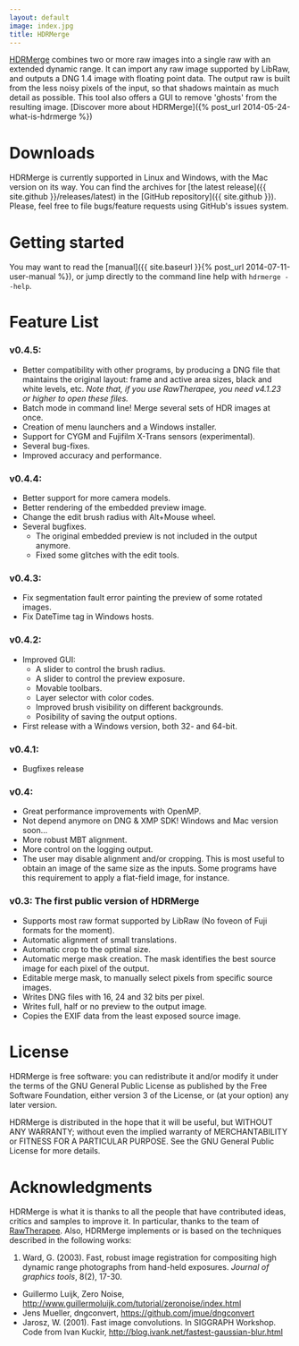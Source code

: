 ```yaml
---
layout: default
image: index.jpg
title: HDRMerge
---
```

[HDRMerge](https://github.com/jcelaya/hdrmerge) combines two or more raw images into a single raw with an extended dynamic range. It can import any raw image supported by LibRaw, and outputs a DNG 1.4 image with floating point data. The output raw is built from the less noisy pixels of the input, so that shadows maintain as much detail as possible. This tool also offers a GUI to remove 'ghosts' from the resulting image. [Discover more about HDRMerge]({% post_url 2014-05-24-what-is-hdrmerge %})


# Downloads

HDRMerge is currently supported in Linux and Windows, with the Mac version on its way. You can find the archives for [the latest release]({{ site.github }}/releases/latest) in the [GitHub repository]({{ site.github }}). Please, feel free to file bugs/feature requests using GitHub's issues system.


# Getting started

You may want to read the [manual]({{ site.baseurl }}{% post_url 2014-07-11-user-manual %}), or jump directly to the command line help with `hdrmerge --help`.


# Feature List

### v0.4.5:

* Better compatibility with other programs, by producing a DNG file that maintains the original layout: frame and active area sizes, black and white levels, etc. *Note that, if you use RawTherapee, you need v4.1.23 or higher to open these files.*
* Batch mode in command line! Merge several sets of HDR images at once.
* Creation of menu launchers and a Windows installer.
* Support for CYGM and Fujifilm X-Trans sensors (experimental).
* Several bug-fixes.
* Improved accuracy and performance.

### v0.4.4:

* Better support for more camera models.
* Better rendering of the embedded preview image.
* Change the edit brush radius with Alt+Mouse wheel.
* Several bugfixes.
  * The original embedded preview is not included in the output anymore.
  * Fixed some glitches with the edit tools.

### v0.4.3:

* Fix segmentation fault error painting the preview of some rotated images.
* Fix DateTime tag in Windows hosts.

### v0.4.2:

* Improved GUI:
  * A slider to control the brush radius.
  * A slider to control the preview exposure.
  * Movable toolbars.
  * Layer selector with color codes.
  * Improved brush visibility on different backgrounds.
  * Posibility of saving the output options.
* First release with a Windows version, both 32- and 64-bit.

### v0.4.1:

* Bugfixes release

### v0.4:

* Great performance improvements with OpenMP.
* Not depend anymore on DNG & XMP SDK! Windows and Mac version soon...
* More robust MBT alignment.
* More control on the logging output.
* The user may disable alignment and/or cropping. This is most useful to obtain an image of the same size as the inputs. Some programs have this requirement to apply a flat-field image, for instance.

### v0.3: The first public version of HDRMerge

* Supports most raw format supported by LibRaw (No foveon of Fuji formats for the moment).
* Automatic alignment of small translations.
* Automatic crop to the optimal size.
* Automatic merge mask creation. The mask identifies the best source image for each pixel of the output.
* Editable merge mask, to manually select pixels from specific source images.
* Writes DNG files with 16, 24 and 32 bits per pixel.
* Writes full, half or no preview to the output image.
* Copies the EXIF data from the least exposed source image.


# License

HDRMerge is free software: you can redistribute it and/or modify it under the terms of the GNU General Public License as published by the Free Software Foundation, either version 3 of the License, or (at your option) any later version.

HDRMerge is distributed in the hope that it will be useful, but WITHOUT ANY WARRANTY; without even the implied warranty of MERCHANTABILITY or FITNESS FOR A PARTICULAR PURPOSE. See the GNU General Public License for more details.


# Acknowledgments

HDRMerge is what it is thanks to all the people that have contributed ideas, critics and samples to improve it. In particular, thanks to the team of [RawTherapee](http://rawtherapee.com/). Also, HDRMerge implements or is based on the techniques described in the following works:

1. Ward, G. (2003). Fast, robust image registration for compositing high dynamic range photographs from hand-held exposures. *Journal of graphics tools*, 8(2), 17-30.
+  Guillermo Luijk, Zero Noise, <http://www.guillermoluijk.com/tutorial/zeronoise/index.html>
+  Jens Mueller, dngconvert, <https://github.com/jmue/dngconvert>
+  Jarosz, W. (2001). Fast image convolutions. In SIGGRAPH Workshop. Code from Ivan Kuckir, <http://blog.ivank.net/fastest-gaussian-blur.html>
